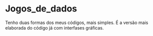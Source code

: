 # Jogos_de_dados
Tenho duas formas dos meus códigos, mais simples. É a versão mais elaborada do código já com interfases gráficas.
